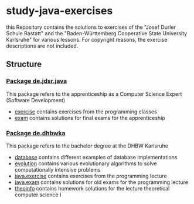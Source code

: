 # study-java-exercises

this Repository contains the solutions to exercises of the "Josef Durler Schule Rastatt" and the "Baden-Württemberg Cooperative State University Karlsruhe" for various lessons. For copyright reasons, the exercise descriptions are not included.

## Structure
### [Package de.jdsr.java](src/de/jdsr/java/)
This package refers to the apprenticeship as a Computer Science Expert (Software Development)
* [exercise](src/de/jdsr/java/exercise/) contains exercises from the programming classes
* [exam](src/de/jdsr/java/exam/) contains solutions for final exams for the apprenticeship
### [Package de.dhbwka](src/de/dhbwka)
This package refers to the bachelor degree at the DHBW Karlsruhe
* [database](src/de/dhbwka/database/) contains different examples of database implementations
* [evolution](src/de/dhbwka/evolution/) contains various evolutionary algorithms to solve computationally intensive problems
* [java.exercise](src/de/dhbwka/java/exercise) contains exercises from the programming lecture
* [java.exam](src/de/dhbwka/java/exam) contains solutions for old exams for the programming lecture
* [theoinfo](src/de/dhbwka/theoinfo/) contains homework solutions for the lecture theoretical computer science I
